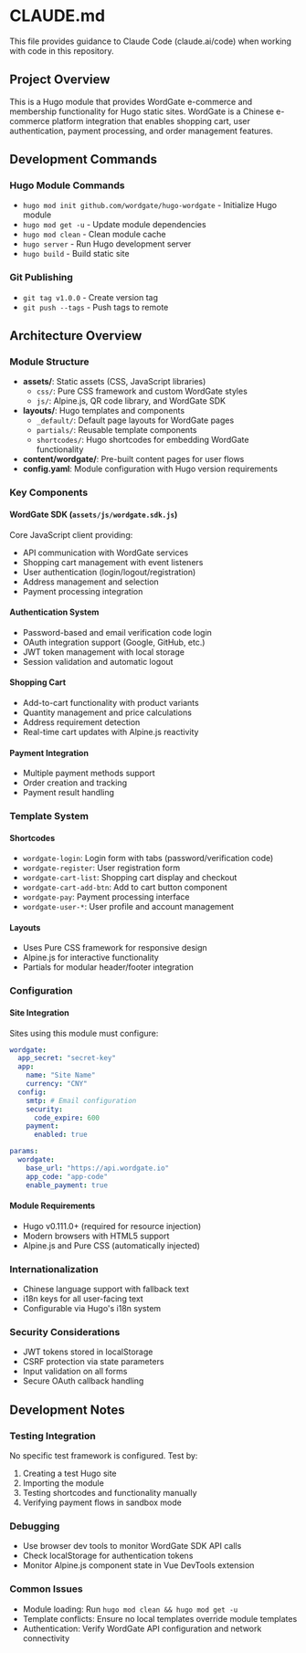 # CLAUDE.md

This file provides guidance to Claude Code (claude.ai/code) when working with code in this repository.

## Project Overview

This is a Hugo module that provides WordGate e-commerce and membership functionality for Hugo static sites. WordGate is a Chinese e-commerce platform integration that enables shopping cart, user authentication, payment processing, and order management features.

## Development Commands

### Hugo Module Commands
- `hugo mod init github.com/wordgate/hugo-wordgate` - Initialize Hugo module
- `hugo mod get -u` - Update module dependencies
- `hugo mod clean` - Clean module cache
- `hugo server` - Run Hugo development server
- `hugo build` - Build static site

### Git Publishing
- `git tag v1.0.0` - Create version tag
- `git push --tags` - Push tags to remote

## Architecture Overview

### Module Structure
- **assets/**: Static assets (CSS, JavaScript libraries)
  - `css/`: Pure CSS framework and custom WordGate styles
  - `js/`: Alpine.js, QR code library, and WordGate SDK
- **layouts/**: Hugo templates and components
  - `_default/`: Default page layouts for WordGate pages
  - `partials/`: Reusable template components
  - `shortcodes/`: Hugo shortcodes for embedding WordGate functionality
- **content/wordgate/**: Pre-built content pages for user flows
- **config.yaml**: Module configuration with Hugo version requirements

### Key Components

#### WordGate SDK (`assets/js/wordgate.sdk.js`)
Core JavaScript client providing:
- API communication with WordGate services
- Shopping cart management with event listeners
- User authentication (login/logout/registration)
- Address management and selection
- Payment processing integration

#### Authentication System
- Password-based and email verification code login
- OAuth integration support (Google, GitHub, etc.)
- JWT token management with local storage
- Session validation and automatic logout

#### Shopping Cart
- Add-to-cart functionality with product variants
- Quantity management and price calculations
- Address requirement detection
- Real-time cart updates with Alpine.js reactivity

#### Payment Integration
- Multiple payment methods support
- Order creation and tracking
- Payment result handling

### Template System

#### Shortcodes
- `wordgate-login`: Login form with tabs (password/verification code)
- `wordgate-register`: User registration form
- `wordgate-cart-list`: Shopping cart display and checkout
- `wordgate-cart-add-btn`: Add to cart button component
- `wordgate-pay`: Payment processing interface
- `wordgate-user-*`: User profile and account management

#### Layouts
- Uses Pure CSS framework for responsive design
- Alpine.js for interactive functionality
- Partials for modular header/footer integration

### Configuration

#### Site Integration
Sites using this module must configure:
```yaml
wordgate:
  app_secret: "secret-key"
  app:
    name: "Site Name"
    currency: "CNY"
  config:
    smtp: # Email configuration
    security:
      code_expire: 600
    payment:
      enabled: true

params:
  wordgate:
    base_url: "https://api.wordgate.io"
    app_code: "app-code"
    enable_payment: true
```

#### Module Requirements
- Hugo v0.111.0+ (required for resource injection)
- Modern browsers with HTML5 support
- Alpine.js and Pure CSS (automatically injected)

### Internationalization
- Chinese language support with fallback text
- i18n keys for all user-facing text
- Configurable via Hugo's i18n system

### Security Considerations
- JWT tokens stored in localStorage
- CSRF protection via state parameters
- Input validation on all forms
- Secure OAuth callback handling

## Development Notes

### Testing Integration
No specific test framework is configured. Test by:
1. Creating a test Hugo site
2. Importing the module
3. Testing shortcodes and functionality manually
4. Verifying payment flows in sandbox mode

### Debugging
- Use browser dev tools to monitor WordGate SDK API calls
- Check localStorage for authentication tokens
- Monitor Alpine.js component state in Vue DevTools extension

### Common Issues
- Module loading: Run `hugo mod clean && hugo mod get -u`
- Template conflicts: Ensure no local templates override module templates
- Authentication: Verify WordGate API configuration and network connectivity
